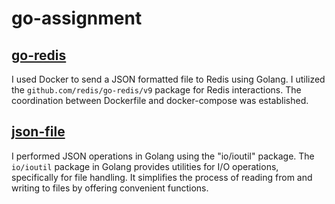 # go-assignment<cd/>

## [go-redis](https://github.com/eyupakdniz/go-assignment/tree/main/go-redis)
I used Docker to send a JSON formatted file to Redis using Golang. I utilized the `github.com/redis/go-redis/v9` package for Redis interactions. The coordination between Dockerfile and docker-compose was established.

## [json-file](https://github.com/eyupakdniz/go-assignment/tree/main/json-file)
I performed JSON operations in Golang using the "io/ioutil" package. The `io/ioutil` package in Golang provides utilities for I/O operations, specifically for file handling. It simplifies the process of reading from and writing to files by offering convenient functions.
